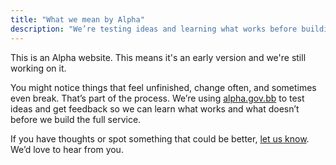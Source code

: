 ```yaml
---
title: "What we mean by Alpha"
description: "We’re testing ideas and learning what works before building the full service."
---
```


This is an Alpha website. This means it's an early version and we're still working on it.
 
You might notice things that feel unfinished, change often, and sometimes even break. That’s part of the process. We’re using [alpha.gov.bb](https://alpha.gov.bb) to test ideas and get feedback so we can learn what works and what doesn’t before we build the full service.

If you have thoughts or spot something that could be better, [let us know](https://alpha.gov.bb/feedback). We’d love to hear from you. 

